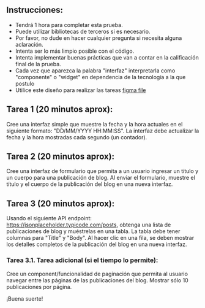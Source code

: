 ## Instrucciones:
- Tendrá 1 hora para completar esta prueba.
- Puede utilizar bibliotecas de terceros si es necesario.
- Por favor, no dude en hacer cualquier pregunta si necesita alguna aclaración.
- Intenta ser lo más limpio posible con el código.
- Intenta implementar buenas prácticas que van a contar en la calificación final de la prueba.
- Cada vez que aparezca la palabra "interfaz" interpretarla como "componente" o "widget" en dependencia de la tecnología a la que postulo
- Utilice este diseño para realizar las tareas [figma file](https://www.figma.com/file/LhOQ7SDhDGnf1UaiAG24ji/React-JS-Trainee-Technical-Test?type=design&node-id=0%3A1&t=JCHRBJfKQmdV2t2L-1)

## Tarea 1 (20 minutos aprox):
Cree una interfaz simple que muestre la fecha y la hora actuales en el siguiente formato: "DD/MM/YYYY HH:MM:SS". La interfaz debe actualizar la fecha y la hora mostradas cada segundo (un contador).

## Tarea 2 (20 minutos aprox):
Cree una interfaz de formulario que permita a un usuario ingresar un título y un cuerpo para una publicación de blog. Al enviar el formulario, muestre el título y el cuerpo de la publicación del blog en una nueva interfaz.

## Tarea 3 (20 minutos aprox):
Usando el siguiente API endpoint: https://jsonplaceholder.typicode.com/posts, obtenga una lista de publicaciones de blog y muéstrelas en una tabla. La tabla debe tener columnas para "Title" y "Body". Al hacer clic en una fila, se deben mostrar los detalles completos de la publicación del blog en una nueva interfaz.

### Tarea 3.1. Tarea adicional (si el tiempo lo permite):
Cree un component/funcionalidad de paginación que permita al usuario navegar entre las páginas de las publicaciones del blog. Mostrar sólo 10 publicaciones por página.

¡Buena suerte!

